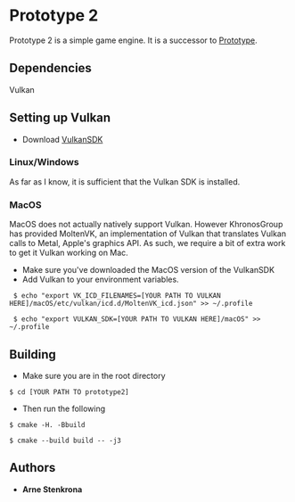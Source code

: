 # Prototype 2
Prototype 2 is a simple game engine. It is a successor to [Prototype](https://github.com/ArneStenkrona/Prototype).

## Dependencies
Vulkan

## Setting up Vulkan
* Download [VulkanSDK](https://vulkan.lunarg.com/sdk/home)

### Linux/Windows
As far as I know, it is sufficient that the Vulkan SDK is installed.

### MacOS
MacOS does not actually natively support Vulkan. However KhronosGroup has provided MoltenVK, an implementation of Vulkan that translates Vulkan calls to Metal, Apple's graphics API. As such, we require a bit of extra work to get it Vulkan working on Mac.

* Make sure you've downloaded the MacOS version of the VulkanSDK
* Add Vulkan to your environment variables.
```
 $ echo "export VK_ICD_FILENAMES=[YOUR PATH TO VULKAN HERE]/macOS/etc/vulkan/icd.d/MoltenVK_icd.json" >> ~/.profile
```
```
 $ echo "export VULKAN_SDK=[YOUR PATH TO VULKAN HERE]/macOS" >> ~/.profile
```

## Building

* Make sure you are in the root directory
```
$ cd [YOUR PATH TO prototype2]
```

* Then run the following
```
$ cmake -H. -Bbuild
```
```
$ cmake --build build -- -j3
```
## Authors

* **Arne Stenkrona**
